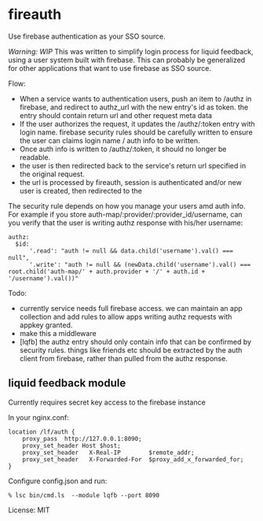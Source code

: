 fireauth
========

Use firebase authentication as your SSO source.

*Warning: WIP* This was written to simplify login process for liquid feedback, using a user system built with firebase.  This can probably be generalized for other applications that want to use firebase as SSO source.

Flow:

* When a service wants to authentication users, push an item to /authz in firebase, and redirect to authz_url with the new entry's id as token.  the entry should contain return url and other request meta data
* If the user authorizes the request, it updates the /authz/:token entry with login name.  firebase security rules should be carefully written to ensure the user can claims login name / auth info to be written.
* Once auth info is written to /authz/:token, it should no longer be readable.
* the user is then redirected back to the service's return url specified in the original request.
* the url is processed by fireauth, session is authenticated and/or new user is created, then redirected to the

The security rule depends on how you manage your users amd auth info.  For example if you store auth-map/:provider/:provider_id/username, can you verify that the user is writing authz response with his/her username:

    authz:
      $id:
          '.read': "auth != null && data.child('username').val() === null",
          '.write': "auth != null && (newData.child('username').val() === root.child('auth-map/' + auth.provider + '/' + auth.id + '/username').val())"

Todo:

* currently service needs full firebase access.  we can maintain an app collection and add rules to allow apps writing authz requests with appkey granted.
* make this a middleware
* [lqfb] the authz entry should only contain info that can be confirmed by security rules.  things like friends etc should be extracted by the auth client from firebase, rather than pulled from the authz response.

## liquid feedback module

Currently requires secret key access to the firebase instance

In your nginx.conf:

    location /lf/auth {
        proxy_pass  http://127.0.0.1:8090;
        proxy_set_header Host $host;
        proxy_set_header   X-Real-IP        $remote_addr;
        proxy_set_header   X-Forwarded-For  $proxy_add_x_forwarded_for;
    }

Configure config.json and run:

    % lsc bin/cmd.ls  --module lqfb --port 8090

License: MIT
